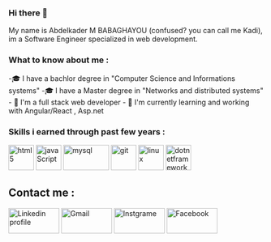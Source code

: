 ### Hi there 👋

My name is Abdelkader M BABAGHAYOU (confused? you can call me Kadi), im a Software Engineer specialized in web development.
<h3>What to know about me :</h3>
<p>
-🎓 I have a bachlor degree in "Computer Science and Informations systems" 
-🎓 I have a Master degree in "Networks and distributed systems" 
- 🔭 I'm a full stack web developer <span></span>
- 🌱 I'm currently learning and working with Angular/React , Asp.net 
</p>
<h3>Skills i earned through past few years :</h3>
<p align="left">

  <img title="html5" src="https://www.vectorlogo.zone/logos/w3_html5/w3_html5-icon.svg" width="50" height="50"/>
  <img title="javaScript" src="https://www.vectorlogo.zone/logos/javascript/javascript-vertical.svg" width="50" height="50"/>
  <img title="mysql" src="https://www.vectorlogo.zone/logos/mysql/mysql-official.svg" width="90" height="50"/>
  <img title="git" src="https://www.vectorlogo.zone/logos/git-scm/git-scm-icon.svg" width="50" height="50"/>
  <img title="linux" src="https://www.vectorlogo.zone/logos/linux/linux-icon.svg" width="50" height="50"/>
  <img title="dotnetframework" src="https://www.vectorlogo.zone/logos/dotnet/dotnet-icon.svg" width="50" height="50"/>
 
 </P>


<h2> Contact me  :</h2>
    <p float="center">
       <a href="https://www.linkedin.com/in/abdelkader-babaghayou-250979211/"><img alt="Linkedin profile"  title="LinkedIn" src="https://www.vectorlogo.zone/logos/linkedin/linkedin-ar21.svg"   width="100" height="50" /></a>
      <a href="ababaghayou@gmail.com"><img alt="Gmail"  title="Gmail" src="https://www.vectorlogo.zone/logos/gmail/gmail-ar21.svg"   width="100" height="50" /></a>
       <a href="https://www.instagram.com/aek_bgh/"><img title="Instgrame" src="https://www.vectorlogo.zone/logos/instagram/instagram-ar21.svg"   width="100" height="50" /></a>
      <a href="https://www.facebook.com/Aekdigoxin/"><img title="Facebook" src="https://www.vectorlogo.zone/logos/facebook/facebook-ar21.svg"   width="100" height="50" /></a>
    </p>
